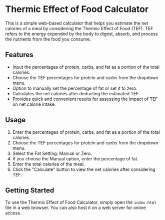 # Thermic Effect of Food Calculator

This is a simple web-based calculator that helps you estimate the net calories of a meal by considering the Thermic Effect of Food (TEF). TEF refers to the energy expended by the body to digest, absorb, and process the nutrients from the food you consume.

## Features

- Input the percentages of protein, carbs, and fat as a portion of the total calories.
- Choose the TEF percentages for protein and carbs from the dropdown menu.
- Option to manually set the percentage of fat or set it to zero.
- Calculates the net calories after deducting the estimated TEF.
- Provides quick and convenient results for assessing the impact of TEF on net calorie intake.

## Usage

1. Enter the percentages of protein, carbs, and fat as a portion of the total calories.
2. Choose the TEF percentages for protein and carbs from the dropdown menu.
3. Select the Fat Setting: Manual or Zero.
4. If you choose the Manual option, enter the percentage of fat.
5. Enter the total calories of the meal.
6. Click the "Calculate" button to view the net calories after considering TEF.

## Getting Started

To use the Thermic Effect of Food Calculator, simply open the `index.html` file in a web browser. You can also host it on a web server for online access.

